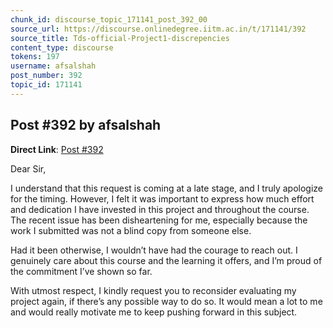 ```yaml
---
chunk_id: discourse_topic_171141_post_392_00
source_url: https://discourse.onlinedegree.iitm.ac.in/t/171141/392
source_title: Tds-official-Project1-discrepencies
content_type: discourse
tokens: 197
username: afsalshah
post_number: 392
topic_id: 171141
---
```


## Post #392 by afsalshah

**Direct Link**: [Post #392](https://discourse.onlinedegree.iitm.ac.in/t/171141/392)

Dear Sir,

I understand that this request is coming at a late stage, and I truly apologize for the timing. However, I felt it was important to express how much effort and dedication I have invested in this project and throughout the course. The recent issue has been disheartening for me, especially because the work I submitted was not a blind copy from someone else.

Had it been otherwise, I wouldn’t have had the courage to reach out. I genuinely care about this course and the learning it offers, and I’m proud of the commitment I’ve shown so far.

With utmost respect, I kindly request you to reconsider evaluating my project again, if there’s any possible way to do so. It would mean a lot to me and would really motivate me to keep pushing forward in this subject.

